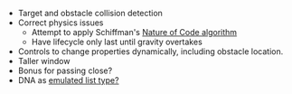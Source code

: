 * Target and obstacle collision detection
* Correct physics issues
    * Attempt to apply Schiffman's [Nature of Code algorithm](http://natureofcode.com/book/chapter-2-forces/)
    * Have lifecycle only last until gravity overtakes
* Controls to change properties dynamically, including obstacle location.
* Taller window
* Bonus for passing close?
* DNA as [emulated list type?](https://docs.python.org/3/reference/datamodel.html#emulating-container-types)
